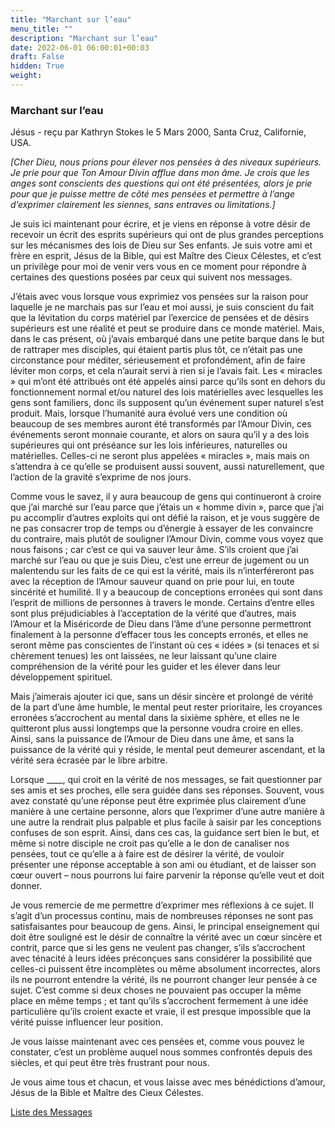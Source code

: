 ```yaml
---
title: "Marchant sur l’eau"
menu_title: ""
description: "Marchant sur l’eau"
date: 2022-06-01 06:00:01+00:03
draft: False
hidden: True
weight:
---
```

### Marchant sur l’eau

Jésus - reçu par Kathryn Stokes le 5 Mars 2000, Santa Cruz, Californie, USA.

*[Cher Dieu, nous prions pour élever nos pensées à des niveaux supérieurs. Je prie pour que Ton Amour Divin afflue dans mon âme. Je crois que les anges sont conscients des questions qui ont été présentées, alors je prie pour que je puisse mettre de côté mes pensées et permettre à l’ange d’exprimer clairement les siennes, sans entraves ou limitations.]*

Je suis ici maintenant pour écrire, et je viens en réponse à votre désir de recevoir un écrit des esprits supérieurs qui ont de plus grandes perceptions sur les mécanismes des lois de Dieu sur Ses enfants. Je suis votre ami et frère en esprit, Jésus de la Bible, qui est Maître des Cieux Célestes, et c’est un privilège pour moi de venir vers vous en ce moment pour répondre à certaines des questions posées par ceux qui suivent nos messages.

J’étais avec vous lorsque vous exprimiez vos pensées sur la raison pour laquelle je ne marchais pas sur l’eau et moi aussi, je suis conscient du fait que la lévitation du corps matériel par l’exercice de pensées et de désirs supérieurs est une réalité et peut se produire dans ce monde matériel. Mais, dans le cas présent, où j’avais embarqué dans une petite barque dans le but de rattraper mes disciples, qui étaient partis plus tôt, ce n’était pas une circonstance pour méditer, sérieusement et profondément, afin de faire léviter mon corps, et cela n’aurait servi à rien si je l’avais fait. Les « miracles » qui m’ont été attribués ont été appelés ainsi parce qu’ils sont en dehors du fonctionnement normal et/ou naturel des lois matérielles avec lesquelles les gens sont familiers, donc ils supposent qu’un événement super naturel s’est produit. Mais, lorsque l’humanité aura évolué vers une condition où beaucoup de ses membres auront été transformés par l’Amour Divin, ces événements seront monnaie courante, et alors on saura qu’il y a des lois supérieures qui ont préséance sur les lois inférieures, naturelles ou matérielles. Celles-ci ne seront plus appelées « miracles », mais mais on s’attendra à ce qu’elle se produisent aussi souvent, aussi naturellement, que l’action de la gravité s’exprime de nos jours.

Comme vous le savez, il y aura beaucoup de gens qui continueront à croire que j’ai marché sur l’eau parce que j’étais un « homme divin », parce que j’ai pu accomplir d’autres exploits qui ont défié la raison, et je vous suggère de ne pas consacrer trop de temps ou d’énergie à essayer de les convaincre du contraire, mais plutôt de souligner l’Amour Divin, comme vous voyez que nous faisons ; car c’est ce qui va sauver leur âme. S’ils croient que j’ai marché sur l’eau ou que je suis Dieu, c’est une erreur de jugement ou un malentendu sur les faits de ce qui est la vérité, mais ils n’interféreront pas avec la réception de l’Amour sauveur quand on prie pour lui, en toute sincérité et humilité. Il y a beaucoup de conceptions erronées qui sont dans l’esprit de millions de personnes à travers le monde. Certains d’entre elles sont plus préjudiciables à l’acceptation de la vérité que d’autres, mais l’Amour et la Miséricorde de Dieu dans l’âme d’une personne permettront finalement à la personne d’effacer tous les concepts erronés, et elles ne seront même pas conscientes de l’instant où ces « idées » (si tenaces et si chèrement tenues) les ont laissées, ne leur laissant qu’une claire compréhension de la vérité pour les guider et les élever dans leur développement spirituel.

Mais j’aimerais ajouter ici que, sans un désir sincère et prolongé de vérité de la part d’une âme humble, le mental peut rester prioritaire, les croyances erronées s’accrochent au mental dans la sixième sphère, et elles ne le quitteront plus aussi longtemps que la personne voudra croire en elles. Ainsi, sans la puissance de l’Amour de Dieu dans une âme, et sans la puissance de la vérité qui y réside, le mental peut demeurer ascendant, et la vérité sera écrasée par le libre arbitre.

Lorsque ____, qui croit en la vérité de nos messages, se fait questionner par ses amis et ses proches, elle sera guidée dans ses réponses. Souvent, vous avez constaté qu’une réponse peut être exprimée plus clairement d’une manière à une certaine personne, alors que l’exprimer d’une autre manière à une autre la rendrait plus palpable et plus facile à saisir par les conceptions confuses de son esprit. Ainsi, dans ces cas, la guidance sert bien le but, et même si notre disciple ne croit pas qu’elle a le don de canaliser nos pensées, tout ce qu’elle a à faire est de désirer la vérité, de vouloir présenter une réponse acceptable à son ami ou étudiant, et de laisser son cœur ouvert – nous pourrons lui faire parvenir la réponse qu’elle veut et doit donner.

Je vous remercie de me permettre d’exprimer mes réflexions à ce sujet. Il s’agit d’un processus continu, mais de nombreuses réponses ne sont pas satisfaisantes pour beaucoup de gens. Ainsi, le principal enseignement qui doit être souligné est le désir de connaître la vérité avec un cœur sincère et contrit, parce que si les gens ne veulent pas changer, s’ils s’accrochent avec ténacité à leurs idées préconçues sans considérer la possibilité que celles-ci puissent être incomplètes ou même absolument incorrectes, alors ils ne pourront entendre la vérité, ils ne pourront changer leur pensée à ce sujet. C’est comme si deux choses ne pouvaient pas occuper la même place en même temps ; et tant qu’ils s’accrochent fermement à une idée particulière qu’ils croient exacte et vraie, il est presque impossible que la vérité puisse influencer leur position.

Je vous laisse maintenant avec ces pensées et, comme vous pouvez le constater, c’est un problème auquel nous sommes confrontés depuis des siècles, et qui peut être très frustrant pour nous.

Je vous aime tous et chacun, et vous laisse avec mes bénédictions d’amour, Jésus de la Bible et Maître des Cieux Célestes.

[Liste des Messages](/fr-contemporary-messages/fr-contemporary-messages-by-date-order/fr-contemporary-messages-2000)

